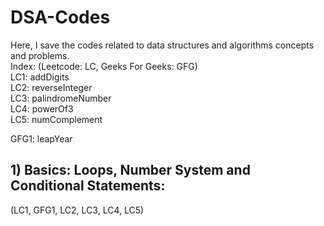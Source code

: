 # DSA-Codes
Here, I save the codes related to data structures and algorithms concepts and problems.  
Index:  (Leetcode: LC, Geeks For Geeks: GFG)  
LC1: addDigits  
LC2: reverseInteger  
LC3: palindromeNumber  
LC4: powerOf3  
LC5: numComplement  


GFG1: leapYear

## **1) Basics: Loops, Number System and Conditional Statements:**
  (LC1, GFG1, LC2, LC3, LC4, LC5)
